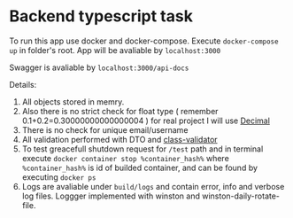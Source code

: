 # Backend typescript task

To run this app use docker and docker-compose. Execute `docker-compose up` in folder's root. App will be avaliable by `localhost:3000`

Swagger is avaliable by `localhost:3000/api-docs`

Details:
1. All objects stored in memry. 
2. Also there is no strict check for float type ( remember 0.1+0.2=0.30000000000000004 ) for real project I will use [Decimal](https://github.com/MikeMcl/decimal.js/)
3. There is no check for unique email/username
4. All validation performed with DTO and [class-validator](https://www.npmjs.com/package/class-validator)
5. To test greacefull shutdown request for `/test` path and in terminal execute `docker container stop %container_hash%` where `%container_hash%` is id of builded container, and can be found by executing `docker ps`
6. Logs are avaliable under `build/logs` and contain error, info and verbose log files. Loggger implemented with winston and winston-daily-rotate-file.